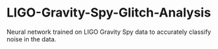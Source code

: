 # LIGO-Gravity-Spy-Glitch-Analysis
Neural network trained on LIGO Gravity Spy data to accurately classify noise in the data.
